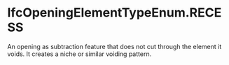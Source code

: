 IfcOpeningElementTypeEnum.RECESS
================================
An opening as subtraction feature that does not cut through the element it
voids. It creates a niche or similar voiding pattern.


